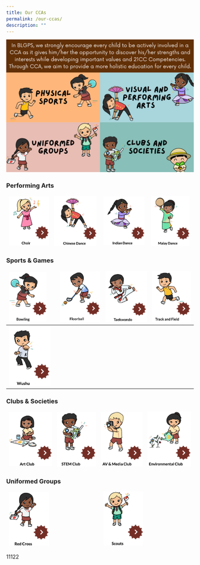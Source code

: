 ```yaml
---
title: Our CCAs
permalink: /our-ccas/
description: ""
---
```

![](/images/Website%20-%20CCA%20brief.png)

<h3>Performing Arts</h3>

<table>
<thead>
  <tr>
    <td><a href="/our-ccas/Performing-Arts/choir/"><img src="/images/choir1.png"  style="width:100%"></a></td>
    <td><a href="/our-ccas/Performing-Arts/choir/"><img src="/images/chinese%20dance.png"  style="width:97%"></a></td>
    <td><a href="/our-ccas/Performing-Arts/indian-dance/"><img src="/images/indian%20dance1.png"  style="width:97%"></a></td>
    <td><a href="/our-ccas/Performing-Arts/malay-dance/"><img src="/images/malay%20dance.png"  style="width:95%"></a></td>
  </tr>
</thead>
</table>

<h3>Sports & Games</h3>

<table>
<thead>
  <tr>
    <td><a href="/our-ccas/Sports-and-Games/bowling/"><img src="/images/bowling1.png"  style="width:82%"></a></td>
    <td><a href="/our-ccas/Sports-and-Games/floorball/"><img src="/images/floorball.png"  style="width:100%"></a></td>
    <td><a href="/our-ccas/Sports-and-Games/taekwondo/"><img src="/images/taekwondo.png"  style="width:100%"></a></td>
    <td><a href="/our-ccas/Sports-and-Games/track-and-field/"><img src="/images/track%20and%20field.png"  style="width:100%"></a></td>
  </tr>
</thead>
<tbody>
  <tr>
    <td><a href="/our-ccas/Sports-and-Games/wushu/"><img src="/images/wushu.png"  style="width:90%"></a></td>
  </tr>
</tbody>
</table>

<h3>Clubs & Societies</h3>

<table>
<thead>
  <tr>
    <td><a href="/our-ccas/Clubs-and-Societies/art-club//"><img src="/images/art%20club.png"  style="width:100%"></a></td>
    <td><a href="/our-ccas/Clubs-and-Societies/stem-club/"><img src="/images/STEM.png"  style="width:100%"></a></td>
    <td><a href="/our-ccas/Clubs-and-Societies/av-n-media-club/"><img src="/images/AV%20&%20Media%20Club.png"  style="width:100%"></a></td>
    <td><a href="/our-ccas/Clubs-and-Societies/environmental-club/"><img src="/images/environmental%20club.png"  style="width:100%"></a></td>
  </tr>
</thead>
</table>

<h3>Uniformed Groups</h3>

<table>
<thead>
  <tr>
    <td><a href="/our-ccas/Uniformed-Groups/red-cross//"><img src="/images/red%20cross.png"  style="width:45%"></a></td>
    <td><a href="/our-ccas/Uniformed-Groups/scouts/"><img src="/images/scouts.png"  style="width:45%"></a></td>
  </tr>
</thead>
</table>

11122